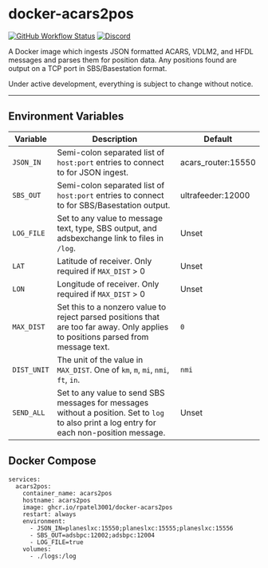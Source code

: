 # docker-acars2pos
[![GitHub Workflow Status](https://img.shields.io/github/actions/workflow/status/rpatel3001/docker-acars2pos/deploy.yml?branch=master)](https://github.com/rpatel3001/docker-acars2pos/actions/workflows/deploy.yml)
[![Discord](https://img.shields.io/discord/734090820684349521)](https://discord.gg/sTf9uYF)

A Docker image which ingests JSON formatted ACARS, VDLM2, and HFDL messages and parses them for position data. Any positions found are output on a TCP port in SBS/Basestation format.

Under active development, everything is subject to change without notice.

---

## Environment Variables

| Variable | Description | Default |
|----------|-------------|---------|
| `JSON_IN`   | Semi-colon separated list of `host:port` entries to connect to for JSON ingest. | acars_router:15550 |
| `SBS_OUT`   | Semi-colon separated list of `host:port` entries to connect to for SBS/Basestation output. | ultrafeeder:12000 |
| `LOG_FILE`  | Set to any value to message text, type, SBS output, and adsbexchange link to files in `/log`. | Unset |
| `LAT`       | Latitude of receiver. Only required if `MAX_DIST` > 0 | Unset |
| `LON`       | Longitude of receiver. Only required if `MAX_DIST` > 0 | Unset |
| `MAX_DIST`  | Set this to a nonzero value to reject parsed positions that are too far away. Only applies to positions parsed from message text. | `0` |
| `DIST_UNIT` | The unit of the value in `MAX_DIST`. One of `km`, `m`, `mi`, `nmi`, `ft`, `in`. | `nmi` |
| `SEND_ALL`  | Set to any value to send SBS messages for messages without a position. Set to `log` to also print a log entry for each non-position message. | Unset |

## Docker Compose

```
services:
  acars2pos:
    container_name: acars2pos
    hostname: acars2pos
    image: ghcr.io/rpatel3001/docker-acars2pos
    restart: always
    environment:
      - JSON_IN=planeslxc:15550;planeslxc:15555;planeslxc:15556
      - SBS_OUT=adsbpc:12002;adsbpc:12004
      - LOG_FILE=true
    volumes:
      - ./logs:/log
```
